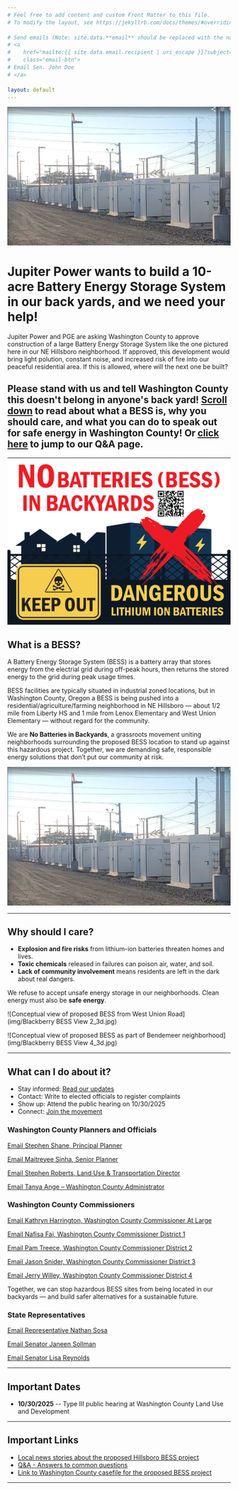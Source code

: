 ```yaml
---
# Feel free to add content and custom Front Matter to this file.
# To modify the layout, see https://jekyllrb.com/docs/themes/#overriding-theme-defaults

# Send emails (Note: site.data.**email** should be replaced with the name of the YAML file in the ./_data directory):
# <a
#    href="mailto:{{ site.data.email.recipient | uri_escape }}?subject={{ site.data.email.subject | uri_escape }}&body={{ site.data.email.body | uri_escape }}"
#    class="email-btn">
# Email Sen. John Doe
# </a>

layout: default
---
```


<img class="img-left" src="./img/Hillsboro-Oregon-Battery-Storage.webp" alt="No Batteries in Backyards"/>

# Jupiter Power wants to build a 10-acre Battery Energy Storage System in our back yards, and we need your help!

Jupiter Power and PGE are asking Washington County to approve construction of a large Battery Energy Storage System like the one pictured here in our NE Hillsboro neighborhood.  If approved, this development would bring light polution, constant noise, and increased risk of fire into our peaceful residential area.  If this is allowed, where will the next one be built?

## Please stand with us and tell Washington County this doesn't belong in anyone's back yard!  <u>Scroll down</u> to read about what a BESS is, why you should care, and what you can do to speak out for safe energy in Washington County!  Or <a href="qanda"><u>click here</u></a> to jump to our Q&A page.

---

<img class="img-left" src="./img/BESS_horizontal_graphic.png" alt="No Batteries in Backyards"/>

## What is a BESS?

A Battery Energy Storage System (BESS) is a battery array that stores energy from the electrial grid during off-peak hours, then returns the stored energy to the grid during peak usage times.

BESS facilities are typically situated in industrial zoned locations, but in Washington County, Oregon a BESS is being pushed into a residential/agriculture/farming neighborhood in NE Hillsboro — about 1/2 mile from Liberty HS and 1 mile from Lenox Elementary and West Union Elementary — without regard for the community.

We are **No Batteries in Backyards**, a grassroots movement uniting neighborhoods surrounding the proposed BESS location to stand up against this hazardous project. Together, we are demanding safe, responsible energy solutions that don’t put our community at risk.

![Battery Energy Storage System](img/Hillsboro-Oregon-Battery-Storage.webp)

---

## Why should I care?

- **Explosion and fire risks** from lithium-ion batteries threaten homes and lives.  
- **Toxic chemicals** released in failures can poison air, water, and soil.  
- **Lack of community involvement** means residents are left in the dark about real dangers.  

We refuse to accept unsafe energy storage in our neighborhoods. Clean energy must also be **safe energy**.

![Conceptual view of proposed BESS from West Union Road](img/Blackberry BESS View 2_3d.jpg)

![Conceptual view of proposed BESS as part of Bendemeer neighborhood](img/Blackberry BESS View 4_3d.jpg)

---

## What can I do about it?

- Stay informed: [Read our updates](/updates)
- Contact: Write to elected officials to register complaints
- Show up: Attend the public hearing on 10/30/2025  
- Connect: [Join the movement](/contact)

### Washington County Planners and Officials

<a
   href="mailto:{{ site.data.email_stephen_shane.recipient | uri_escape }}?subject={{ site.data.email_stephen_shane.subject | uri_escape }}&body={{ site.data.email_stephen_shane.body | uri_escape }}"
   class="email-btn">
Email Stephen Shane, Principal Planner
</a>

<a
   href="mailto:{{ site.data.email_maitreyee_sinha.recipient | uri_escape }}?subject={{ site.data.email_maitreyee_sinha.subject | uri_escape }}&body={{ site.data.email_maitreyee_sinha.body | uri_escape }}"
   class="email-btn">
Email Maitreyee Sinha, Senior Planner
</a>

<a
   href="mailto:{{ site.data.email_stephen_roberts.recipient | uri_escape }}?subject={{ site.data.email_stephen_roberts.subject | uri_escape }}&body={{ site.data.email_stephen_roberts.body | uri_escape }}"
   class="email-btn">
Email Stephen Roberts, Land Use & Transportation Director
</a>

<a
   href="mailto:{{ site.data.email_tanya_ange.recipient | uri_escape }}?subject={{ site.data.email_tanya_ange.subject | uri_escape }}&body={{ site.data.email_tanya_ange.body | uri_escape }}"
   class="email-btn">
Email Tanya Ange – Washington County Administrator
</a>

### Washington County Commissioners

<a
   href="mailto:{{ site.data.email_kathryn_harrington.recipient | uri_escape }}?subject={{ site.data.email_kathryn_harrington.subject | uri_escape }}&body={{ site.data.email_kathryn_harrington.body | uri_escape }}"
   class="email-btn">
Email Kathryn Harrington, Washington County Commissioner At Large
</a>

<a
   href="mailto:{{ site.data.email_nafisa_fai.recipient | uri_escape }}?subject={{ site.data.email_nafisa_fai.subject | uri_escape }}&body={{ site.data.email_nafisa_fai.body | uri_escape }}"
   class="email-btn">
Email Nafisa Fai, Washington County Commissioner District 1
</a>

<a
   href="mailto:{{ site.data.email_pam_treece.recipient | uri_escape }}?subject={{ site.data.email_pam_treece.subject | uri_escape }}&body={{ site.data.email_pam_treece.body | uri_escape }}"
   class="email-btn">
Email Pam Treece, Washington County Commissioner District 2
</a>

<a
   href="mailto:{{ site.data.email_jason_snider.recipient | uri_escape }}?subject={{ site.data.email_jason_snider.subject | uri_escape }}&body={{ site.data.email_jason_snider.body | uri_escape }}"
   class="email-btn">
Email Jason Snider, Washington County Commissioner District 3
</a>

<a
   href="mailto:{{ site.data.email_jerry_willey.recipient | uri_escape }}?subject={{ site.data.email_jerry_willey.subject | uri_escape }}&body={{ site.data.email_jerry_willey.body | uri_escape }}"
   class="email-btn">
Email Jerry Willey, Washington County Commissioner District 4
</a>

Together, we can stop hazardous BESS sites from being located in our backyards — and build safer alternatives for a sustainable future.

### State Representatives

<a
   href="mailto:{{ site.data.email_nathan_sosa.recipient | uri_escape }}?subject={{ site.data.email_nathan_sosa.subject | uri_escape }}&body={{ site.data.email_nathan_sosa.body | uri_escape }}"
   class="email-btn">
Email Representative Nathan Sosa
</a>

<a
   href="mailto:{{ site.data.email_stephen_shane.recipient | uri_escape }}?subject={{ site.data.email_stephen_shane.subject | uri_escape }}&body={{ site.data.email_stephen_shane.body | uri_escape }}"
   class="email-btn">
Email Senator Janeen Sollman
</a>

<a
   href="mailto:{{ site.data.email_stephen_shane.recipient | uri_escape }}?subject={{ site.data.email_stephen_shane.subject | uri_escape }}&body={{ site.data.email_stephen_shane.body | uri_escape }}"
   class="email-btn">
Email Senator Lisa Reynolds
</a>

---

## Important Dates

- **10/30/2025** -- Type III public hearing at Washington County Land Use and Development

---

## Important Links
- [Local news stories about the proposed Hillsboro BESS project](news)
- [Q&A - Answers to common questions](qanda)
- [Link to Washington County casefile for the proposed BESS project](https://www.washingtoncountyor.gov/current-planning/frequently-discussed-development-applications#L2500161)

---

